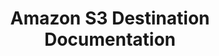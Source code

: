 ---
# -------------------------- #
#     USING THIS TEMPLATE    #
# -------------------------- #

## NEED HELP USING THIS TEMPLATE? SEE:
## https://docs-about-stitch-docs.netlify.com/reference/destination-templates/destination-setup/
## FOR INSTRUCTIONS & REFERENCE INFO


# -------------------------- #
#        Page Controls       #
# -------------------------- #

title: Amazon S3 Destination Documentation
permalink:  /destinations/amazon-s3

keywords: 
summary: "Documentation for Stitch's Amazon S3 destination."

destination: true
content-type: "destination-category"
key: "amazon-s3-category"

order: 1

layout: general


# -------------------------- #
#     Destination Details    #
# -------------------------- #

display_name: "Amazon S3"
type: "amazon-s3"

this-version: "1"

# -------------------------- #
#          Sections          #
# -------------------------- #

sections:
  - title: "Getting started"
    anchor: "get-started"
    content: |
      {% assign all-destination-setup-guides = site.documents | where:"content-type","destination-setup" %}
      {% assign destination-setup-guides = all-destination-setup-guides | where:"type",page.type | sort:"title" %}

      {% for guide in destination-setup-guides %}
      <span class="h4">
      [{{ guide.title }}]({{ guide.url | prepend: site.baseurl }})
      </span>
      {{ guide.summary | markdownify }}
      {% endfor %}

  - title: "Using {{ page.display_name }}"
    anchor: "using-destination"
    guides:
      - key: "de-nesting-json"
      - key: "append-only-querying"
    content: |
      {% for guide in section.guides %}
      {% assign this-guide = site.documents | where:"key",guide.key | first %}
      <span class="h4">
      [{{ this-guide.title }}]({{ this-guide.url | prepend: site.baseurl }})
      </span>
      {{ this-guide.summary | flatify }}
      {% endfor %}

  - title: "Troubleshooting"
    anchor: "troubleshooting-destination"
    guides:
      - key: "destination-loading-errors"
      - key: "destination-connection-errors"
    content: |
      {% for guide in section.guides %}
      {% assign this-guide = site.documents | where:"key",guide.key | first %}
      <span class="h4">
      [{{ this-guide.title }}]({{ this-guide.url | prepend: site.baseurl }})
      </span>
      {{ this-guide.summary | flatify }}
      {% endfor %}

  - title: "Reference"
    anchor: "reference-guides"
    guides:
      - key: "dedicated-overview"
      - key: "source-destination-compatibility"
      - key: "system-tables-and-columns"
#   - loading-errors
#   - connection-errors
    content: |
      {% for guide in section.guides %}
      {% if guide.key == "dedicated-overview" %}
        {% assign all-destination-overviews = site.documents | where:"content-type","destination-overview" %}

          {% assign all-this-destinations-overviews = all-destination-overviews | where:"type",page.type %}
            {% if page.this-version %}
              {% assign this-guide = all-this-destinations-overviews | where:"this-version",page.this-version | first %}
            {% else %}
              {% assign this-guide = all-this-destinations-overviews | first %}
            {% endif %}

      {% else %}
        {% assign this-guide = site.documents | where:"key",guide.key | first %}
      {% endif %}

      <span class="h4">
      [{{ this-guide.title }}]({{ this-guide.url | prepend: site.baseurl }})
      </span>
      {{ this-guide.summary | flatify }}
      {% endfor %}
# Guides:
#   - append-only-queries

# References:
#   - dedicated
#   - system-columns
#   - sdc-rejected
#   - reserved-keywords
#   - compatibility

# Loading:
#   - json-denesting (CSV only)
#   - data-structure (content is in dedicated-reference)
---